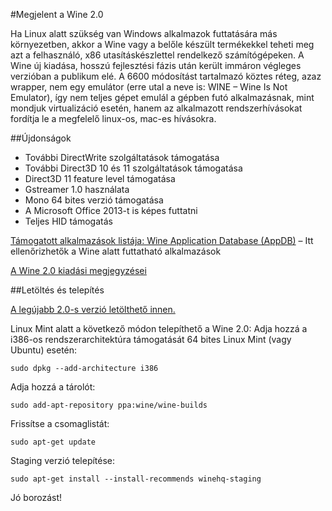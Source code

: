 #Megjelent a Wine 2.0

Ha Linux alatt szükség van Windows alkalmazok futtatására más környezetben, akkor a Wine vagy a belőle készült termékekkel teheti meg azt a felhasználó, x86 utasításkészlettel rendelkező számítógépeken. A Wine új kiadása, hosszú fejlesztési fázis után került immáron végleges verzióban a publikum elé. A 6600 módosítást tartalmazó köztes réteg, azaz wrapper, nem egy emulátor (erre utal a neve is: WINE – Wine Is Not Emulator), így nem teljes gépet emulál a gépben futó alkalmazásnak, mint mondjuk virtualizáció esetén, hanem az alkalmazott rendszerhívásokat fordítja le a megfelelő linux-os, mac-es hívásokra.

##Újdonságok

* További DirectWrite szolgáltatások támogatása
* További Direct3D 10 és 11 szolgáltatások támogatása
* Direct3D 11 feature level támogatása
* Gstreamer 1.0 használata
* Mono 64 bites verzió támogatása
* A Microsoft Office 2013-t is képes futtatni
* Teljes HID támogatás

[Támogatott alkalmazások listája: Wine Application Database (AppDB)](https://appdb.winehq.org/) – Itt ellenőrizhetők a Wine alatt futtatható alkalmazások

[A Wine 2.0 kiadási megjegyzései](https://www.winehq.org/announce/2.0)

##Letöltés és telepítés

[A legújabb 2.0-s verzió letölthető innen.](https://www.winehq.org/download)

Linux Mint alatt a következő módon telepíthető a Wine 2.0:
Adja hozzá a i386-os rendszerarchitektúra támogatását 64 bites Linux Mint (vagy Ubuntu) esetén:

```sudo dpkg --add-architecture i386```

Adja hozzá a tárolót:

```sudo add-apt-repository ppa:wine/wine-builds```

Frissítse a csomaglistát:

```sudo apt-get update```

Staging verzió telepítése:

```sudo apt-get install --install-recommends winehq-staging```


Jó borozást!


